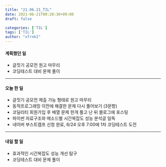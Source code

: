 ```yaml
---
title: "21.06.21_TIL"
date: 2021-06-21T00:20:30+09:00
draft: false

categories: ['TIL']
tags: ['TIL']
author: "xfrnk2"
---
```

#### 계획했던 일
+ 글짓기 공모전 원고 마무리
+ 코딩테스트 대비 문제 풀이
---
#### 오늘 한 일
+ 글짓기 공모전 제출 가능 형태로 원고 마무리
+ 동적프로그래밍 이전에 해결한 문제 다시 풀어보기 (3문항)
+ 코딜리티 회원가입 후 배열 문제 한개 풀고 난 뒤 블로그에 포스팅
+ 파이썬 자료구조와 메소드별 시간복잡도 성능 분석글 일독
+ 네이버 부스트캠프 신청 완료, 6/24 오후 7:00에 1차 코딩테스트 도전
---   
#### 내일 할 일 
+ 효과적인 시간복잡도 성능 개선 탐구
+ 코딩테스트 대비 문제 풀이